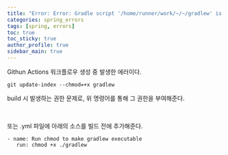 ```yaml
---
title: "Error: Error: Gradle script '/home/runner/work/~/~/gradlew' is not executable."
categories: spring_errors
tags: [spring, errors]
toc: true
toc_sticky: true
author_profile: true
sidebar_main: true
---
```

Githun Actions 워크플로우 생성 중 발생한 에러이다. 
```
git update-index --chmod=+x gradlew
```
build 시 발생하는 권한 문제로, 위 명령어를 통해 그 권한을 부여해준다. 

<br>

또는 .yml 파일에 아래의 소스를 빌드 전에 추가해준다. 

```
- name: Run chmod to make gradlew executable
   run: chmod +x ./gradlew
```


